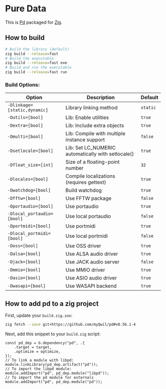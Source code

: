 # Pure Data

This is [Pd](https://puredata.info/)
packaged for [Zig](https://ziglang.org/).

## How to build

```bash
# Build the library (default)
zig build --release=fast
# Build the executable
zig build --release=fast exe
# Build and run the executable 
zig build --release=fast run
```
### Build Options:
| Option | Description | Default |
| -------- | ------- | ------- |
| `-Dlinkage=[static,dynamic]` | Library linking method | `static` |
| `-Dutils=[bool]` | Lib: Enable utilities | `true` |
| `-Dextra=[bool]` | Lib: Include extra objects | `true` |
| `-Dmulti=[bool]` | Lib: Compile with multiple instance support | `false` |
| `-Dsetlocale=[bool]` | Lib: Set LC_NUMERIC automatically with setlocale() | `true` |
| `-Dfloat_size=[int]` | Size of a floating-point number | `32` |
| `-Dlocales=[bool]` | Compile localizations (requires gettext) | `true` |
| `-Dwatchdog=[bool]` | Build watchdog | `true` |
| `-Dfftw=[bool]` | Use FFTW package | `false` |
| `-Dportaudio=[bool]` | Use portaudio | `true` |
| `-Dlocal_portaudio=[bool]` | Use local portaudio | `false` |
| `-Dportmidi=[bool]` | Use portmidi | `true` |
| `-Dlocal_portmidi=[bool]` | Use local portmidi | `false` |
| `-Doss=[bool]` | Use OSS driver | `true` |
| `-Dalsa=[bool]` | Use ALSA audio driver | `true` |
| `-Djack=[bool]` | Use JACK audio server | `false` |
| `-Dmmio=[bool]` | Use MMIO driver | `true` |
| `-Dasio=[bool]` | Use ASIO audio driver | `true` |
| `-Dwasapi=[bool]` | Use WASAPI backend | `true` |


## How to add pd to a zig project
First, update your `build.zig.zon`:

```bash
zig fetch --save git+https://github.com/myQwil/pd#v0.56.1-4
```

Next, add this snippet to your `build.zig` script:

```zig
const pd_dep = b.dependency("pd", .{
    .target = target,
    .optimize = optimize,
});
// To link a module with libpd:
module.linkLibrary(pd_dep.artifact("pd"));
// To import the libpd module:
module.addImport("pd", pd_dep.module("libpd"));
// To import the pd module for externals
module.addImport("pd", pd_dep.module("pd"));
```
